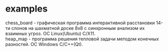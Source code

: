 # examples
chess_board - графическая программа интерактивной расстановки 14-ти слонов на шахматной доске 8x8 с синхронным анализом их взаимных угроз. OC Linux(Ubuntu) C/X11. <br>
heap_map - программа решения тепловой задачи методом конечных разностей. OC Windows C/C++(Qt).
